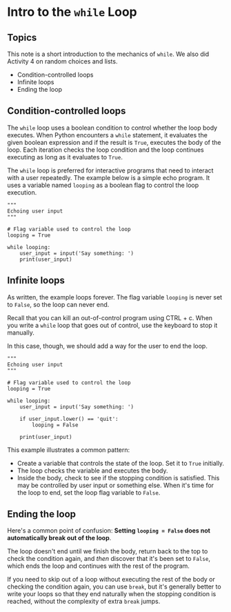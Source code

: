 # Intro to the `while` Loop

## Topics

This note is a short introduction to the mechanics of `while`. We also did Activity 4 on random choices and lists.

- Condition-controlled loops
- Infinite loops
- Ending the loop

## Condition-controlled loops

The `while` loop uses a boolean condition to control whether the loop body executes. When Python encounters a `while` statement, it evaluates the given boolean expression and if the result is `True`, executes the body of the loop. Each iteration checks the loop condition and the loop continues executing as long as it evaluates to `True`.

The `while` loop is preferred for interactive programs that need to interact with a user repeatedly. The example below is a simple echo program. It uses a variable named `looping` as a boolean flag to control the loop execution.
```
"""
Echoing user input
"""

# Flag variable used to control the loop
looping = True

while looping:
    user_input = input('Say something: ')
    print(user_input)
```

## Infinite loops

As written, the example loops forever. The flag variable `looping` is never set to `False`, so the loop can never end.

Recall that you can kill an out-of-control program using CTRL + c. When you write a `while` loop that goes out of control, use the keyboard to stop it manually.

In this case, though, we should add a way for the user to end the loop.
```
"""
Echoing user input
"""

# Flag variable used to control the loop
looping = True

while looping:
    user_input = input('Say something: ')

    if user_input.lower() == 'quit':
        looping = False

    print(user_input)
```

This example illustrates a common pattern:

- Create a variable that controls the state of the loop. Set it to `True` initially.
- The loop checks the variable and executes the body.
- Inside the body, check to see if the stopping condition is satisfied. This may be controlled by user input or something else. When it's time for the loop to end, set the loop flag variable to `False`.


## Ending the loop

Here's a common point of confusion: **Setting `looping = False` does not automatically break out of the loop**.

The loop doesn't end until we finish the body, return back to the top to check the condition again, and *then* discover that it's been set to `False`, which ends the loop and continues with the rest of the program.

If you need to skip out of a loop without executing the rest of the body or checking the condition again, you can use `break`, but it's generally better to write your loops so that they end naturally when the stopping condition is reached, without the complexity of extra `break` jumps.
